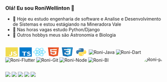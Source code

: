 ### Olá! Eu sou RoniWellinton 👋

- 🔭 Hoje eu  estudo engenharia de software e Analise e Desenvolvimento de Sistemas e estou estágiando na Mineradora Vale
- 🔭 Nas horas vagas estudo  Python/Django
- 🌱 Outros hobbys meus são Astronomia e Biologia

<div style="display: inline_block"><br>
  <img align="center" alt="Roni-Js" height="30" width="40" src="https://raw.githubusercontent.com/devicons/devicon/master/icons/javascript/javascript-plain.svg">
  <img align="center" alt="Roni-Ts" height="30" width="40" src="https://raw.githubusercontent.com/devicons/devicon/master/icons/typescript/typescript-plain.svg">
  <img align="center" alt="Roni-React" height="30" width="40" src="https://raw.githubusercontent.com/devicons/devicon/master/icons/react/react-original.svg">
  <img align="center" alt="Roni-HTML" height="30" width="40" src="https://raw.githubusercontent.com/devicons/devicon/master/icons/html5/html5-original.svg">
  <img align="center" alt="Roni-CSS" height="30" width="40" src="https://raw.githubusercontent.com/devicons/devicon/master/icons/css3/css3-original.svg">
  <img align="center" alt="Roni-Python" height="30" width="40" src="https://raw.githubusercontent.com/devicons/devicon/master/icons/python/python-original.svg">
  <img align="center" alt="Roni-Java" height="30" width="40" src="https://inforchannel.com.br/wp-content/uploads/2021/03/e2d2f80e-java-logo-1.png">
  <img align="center" alt="Roni-Dart" height="30" width="40" src="https://dart.dev/assets/img/shared/dart/logo+text/horizontal/white.svg">
  <img align="center" alt="Roni-Flutter" height="30" width="40" src="https://storage.googleapis.com/cms-storage-bucket/ec64036b4eacc9f3fd73.svg">
   <img align="center" alt="Roni-Git" height="30" width="40" src="https://avatars.githubusercontent.com/u/18133?s=200&v=4">
   <img align="center" alt="Roni-Node" height="30" width="40" src="https://assets.bitdegree.org/online-learning-platforms/storage/media/2018/12/node-js-interview-questions-logo-2-266x300.png">
  <img align="center" alt="Roni-BI" height="30" width="40" src="https://logos-world.net/wp-content/uploads/2022/02/Microsoft-Power-BI-Symbol.png">
  <img align="right" alt="Roni-pic" height="150" style="border-radius:50px;" src="https://avatars.githubusercontent.com/u/94912867?s=400&u=e0b4009a5f7f3d7445c7a541ac405af7ce44732c&v=4">
</div>
  
  ##
 
<div> 
  <a href="https://www.youtube.com/@roni23wellington/playlists" target="_blank"><img src="https://img.shields.io/badge/YouTube-FF0000?style=for-the-badge&logo=youtube&logoColor=white" target="_blank"></a>
  <a href="https://www.instagram.com/roniwellington/" target="_blank"><img src="https://img.shields.io/badge/-Instagram-%23E4405F?style=for-the-badge&logo=instagram&logoColor=white" target="_blank"></a>
 <a href="https://discord.com/channels/@me" target="_blank"><img src="https://img.shields.io/badge/Discord-7289DA?style=for-the-badge&logo=discord&logoColor=white" target="_blank"></a> 
  <a href = "mailto:roniwellington@gmail.com"><img src="https://img.shields.io/badge/-Gmail-%23333?style=for-the-badge&logo=gmail&logoColor=white" target="_blank"></a>
  <a href="https://www.linkedin.com/feed/" target="_blank"><img src="https://img.shields.io/badge/-LinkedIn-%230077B5?style=for-the-badge&logo=linkedin&logoColor=white" target="_blank"></a> 
  
</div>
